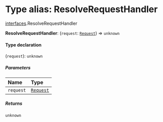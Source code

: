# Type alias: ResolveRequestHandler

[interfaces](/auto-docs/editor/modules/interfaces.md).ResolveRequestHandler

**ResolveRequestHandler**: (`request`: [`Request`](/auto-docs/editor/interfaces/interfaces.Request.md)) => `unknown`

#### Type declaration

(`request`): `unknown`

##### Parameters

| Name | Type |
| :------ | :------ |
| `request` | [`Request`](/auto-docs/editor/interfaces/interfaces.Request.md) |

##### Returns

`unknown`
